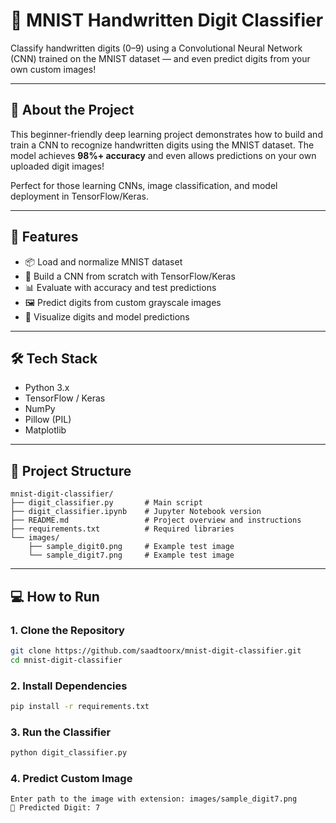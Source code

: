 # 🔢 MNIST Handwritten Digit Classifier

Classify handwritten digits (0–9) using a Convolutional Neural Network (CNN) trained on the MNIST dataset — and even predict digits from your own custom images!

---

## 🧠 About the Project

This beginner-friendly deep learning project demonstrates how to build and train a CNN to recognize handwritten digits using the MNIST dataset. The model achieves **98%+ accuracy** and even allows predictions on your own uploaded digit images!

Perfect for those learning CNNs, image classification, and model deployment in TensorFlow/Keras.

---

## 🚀 Features

- 📦 Load and normalize MNIST dataset  
- 🧠 Build a CNN from scratch with TensorFlow/Keras  
- 📊 Evaluate with accuracy and test predictions  
- 🖼️ Predict digits from custom grayscale images  
- 🧪 Visualize digits and model predictions  

---

## 🛠️ Tech Stack

- Python 3.x  
- TensorFlow / Keras  
- NumPy  
- Pillow (PIL)  
- Matplotlib  

---

## 📁 Project Structure

```
mnist-digit-classifier/
├── digit_classifier.py       # Main script
├── digit_classifier.ipynb    # Jupyter Notebook version
├── README.md                 # Project overview and instructions
├── requirements.txt          # Required libraries
└── images/
    ├── sample_digit0.png     # Example test image
    └── sample_digit7.png     # Example test image
```

---

## 💻 How to Run

### 1. Clone the Repository

```bash
git clone https://github.com/saadtoorx/mnist-digit-classifier.git
cd mnist-digit-classifier
```

### 2. Install Dependencies

```bash
pip install -r requirements.txt
```

### 3. Run the Classifier

```bash
python digit_classifier.py
```

### 4. Predict Custom Image

```text
Enter path to the image with extension: images/sample_digit7.png
🧠 Predicted Digit: 7
